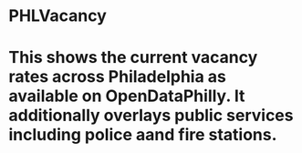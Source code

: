 # PHLVacancy
# This shows the current vacancy rates across Philadelphia as available on OpenDataPhilly. It additionally overlays public services including police aand fire stations. 
